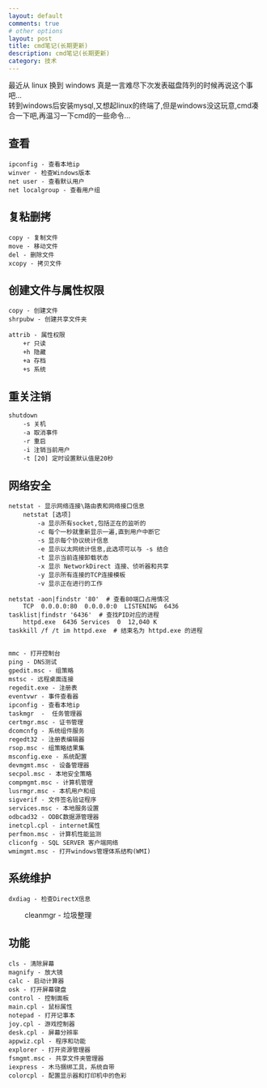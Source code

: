 ```yaml
---
layout: default
comments: true
# other options
layout: post
title: cmd笔记(长期更新)
description: cmd笔记(长期更新)
category: 技术
---
```


最近从 linux 换到 windows 真是一言难尽下次发表磁盘阵列的时候再说这个事吧...  
转到windows后安装mysql,又想起linux的终端了,但是windows没这玩意,cmd凑合一下吧,再温习一下cmd的一些命令...

## 查看

    ipconfig - 查看本地ip
    winver - 检查Windows版本
    net user - 查看默认用户
    net localgroup - 查看用户组
    
## 复粘删拷

    copy - 复制文件
    move - 移动文件
    del - 删除文件
    xcopy - 拷贝文件

## 创建文件与属性权限

    copy - 创建文件
    shrpubw - 创建共享文件夹

    attrib - 属性权限
        +r 只读
        +h 隐藏
        +a 存档
        +s 系统


## 重关注销

    shutdown
        -s 关机
        -a 取消事件
        -r 重启
        -i 注销当前用户
        -t [20] 定时设置默认值是20秒

## 网络安全

    netstat - 显示网络连接\路由表和网络接口信息
        netstat [选项]
            -a 显示所有socket,包括正在的监听的
            -c 每个一秒就重新显示一遍,直到用户中断它
            -s 显示每个协议统计信息
            -e 显示以太网统计信息,此选项可以与 -s 结合
            -t 显示当前连接卸载状态
            -x 显示 NetworkDirect 连接、侦听器和共享
            -y 显示所有连接的TCP连接模板
            -v 显示正在进行的工作

    netstat -aon|findstr '80'  # 查看80端口占用情况
        TCP  0.0.0.0:80  0.0.0.0:0  LISTENING  6436
    tasklist|findstr '6436'  # 查找PID对应的进程
        httpd.exe  6436 Services  0  12,040 K
    taskkill /f /t im httpd.exe  # 结束名为 httpd.exe 的进程
    
    
    mmc - 打开控制台
    ping - DNS测试
    gpedit.msc - 组策略
    mstsc - 远程桌面连接
    regedit.exe - 注册表
    eventvwr - 事件查看器
    ipconfig - 查看本地ip
    taskmgr  -  任务管理器
    certmgr.msc - 证书管理
    dcomcnfg - 系统组件服务
    regedt32 - 注册表编辑器
    rsop.msc - 组策略结果集
    msconfig.exe - 系统配置
    devmgmt.msc - 设备管理器
    secpol.msc - 本地安全策略
    compmgmt.msc - 计算机管理
    lusrmgr.msc - 本机用户和组
    sigverif - 文件签名验证程序
    services.msc - 本地服务设置
    odbcad32 - ODBC数据源管理器
    inetcpl.cpl - internet属性
    perfmon.msc - 计算机性能监测
    cliconfg - SQL SERVER 客户端网络
    wmimgmt.msc - 打开windows管理体系结构(WMI)

## 系统维护

    dxdiag - 检查DirectX信息
　　 cleanmgr - 垃圾整理

## 功能

    cls - 清除屏幕
    magnify - 放大镜
    calc - 启动计算器
    osk - 打开屏幕键盘
    control - 控制面板
    main.cpl - 鼠标属性
    notepad - 打开记事本
    joy.cpl - 游戏控制器
    desk.cpl - 屏幕分辨率
    appwiz.cpl - 程序和功能
    explorer - 打开资源管理器
    fsmgmt.msc - 共享文件夹管理器
    iexpress - 木马捆绑工具，系统自带
    colorcpl - 配置显示器和打印机中的色彩
